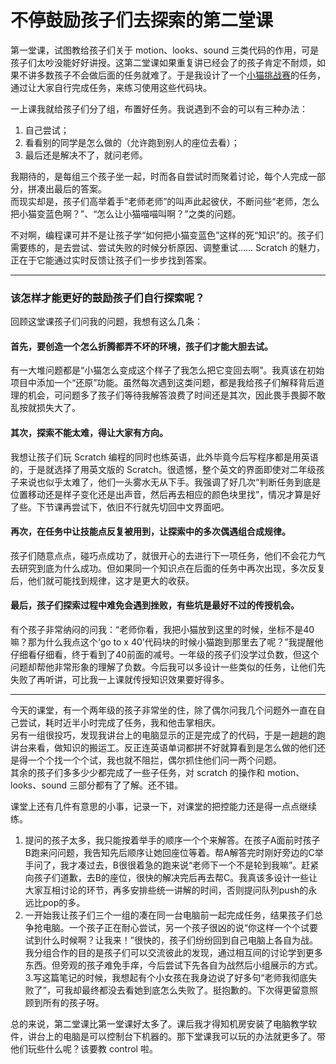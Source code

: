 # 不停鼓励孩子们去探索的第二堂课

第一堂课，试图教给孩子们关于 motion、looks、sound 三类代码的作用，可是孩子们太吵没能好好讲授。这第二堂课如果重复讲已经会了的孩子肯定不耐烦，如果不讲多数孩子不会做后面的任务就难了。于是我设计了一个[小猫挑战赛](https://scratch.mit.edu/projects/122414042/)的任务，通过让大家自行完成任务，来练习使用这些代码块。

一上课我就给孩子们分了组，布置好任务。我说遇到不会的可以有三种办法：  

1. 自己尝试；  
2. 看看别的同学是怎么做的（允许跑到别人的座位去看）；  
3. 最后还是解决不了，就问老师。  

我期待的，是每组三个孩子坐一起，时而各自尝试时而聚着讨论，每个人完成一部分，拼凑出最后的答案。  
而现实却是，孩子们高举着手“老师老师”的叫声此起彼伏，不断问些“老师，怎么把小猫变蓝色啊？”、“怎么让小猫喵喵叫啊？”之类的问题。  

不对啊，编程课可并不是让孩子学“如何把小猫变蓝色”这样的死“知识”的。孩子们需要练的，是去尝试、尝试失败的时候分析原因、调整重试…… Scratch 的魅力，正在于它能通过实时反馈让孩子们一步步找到答案。

*** 

### 该怎样才能更好的鼓励孩子们自行探索呢？  
回顾这堂课孩子们问我的问题，我想有这么几条：

#### 首先，要创造一个怎么折腾都弄不坏的环境，孩子们才能大胆去试。  
有一大堆问题都是“小猫怎么变成这个样子了我怎么把它变回去啊”。我真该在初始项目中添加一个“还原”功能。虽然每次遇到这类问题，都是我给孩子们解释背后道理的机会，可问题多了孩子们等待我解答浪费了时间还是其次，因此畏手畏脚不敢乱按就损失大了。

#### 其次，探索不能太难，得让大家有方向。  
我想让孩子们玩 Scratch 编程的同时也练英语，此外毕竟今后写程序都是用英语的，于是就选择了用英文版的 Scratch。很遗憾，整个英文的界面即使对二年级孩子来说也似乎太难了，他们一头雾水无从下手。我强调了好几次“判断任务到底是位置移动还是样子变化还是出声音，然后再去相应的颜色块里找”，情况才算是好了些。下节课再尝试下，依旧不行就先切回中文界面吧。

#### 再次，在任务中让技能点反复被用到，让探索中的多次偶遇组合成规律。  
孩子们随意点点，碰巧点成功了，就很开心的去进行下一项任务，他们不会花力气去研究到底为什么成功。但如果同一个知识点在后面的任务中再次出现，多次反复后，他们就可能找到规律，这才是更大的收获。

#### 最后，孩子们探索过程中难免会遇到挫败，有些坑是最好不过的传授机会。  
有个孩子非常纳闷的问我：“老师你看，我把小猫放到这里的时候，坐标不是40嘛？那为什么我点这个‘go to x 40’代码块的时候小猫跑到那里去了呢？”我提醒他仔细看仔细看，终于看到了40前面的减号。一年级的孩子们没学过负数，但这个问题却帮他非常形象的理解了负数。今后我可以多设计一些类似的任务，让他们先失败了再听讲，可比我一上课就传授知识效果要好得多。

***

今天的课堂，有一个两年级的孩子非常坐的住，除了偶尔问我几个问题外一直在自己尝试，耗时近半小时完成了任务，我和他击掌相庆。  
另有一组很投巧，发现我讲台上的电脑显示的正是完成了的代码，于是一趟趟的跑讲台来看，做知识的搬运工。反正连英语单词都拼不好就算看到是怎么做的他们还是得一个个找一个个试，我也就不阻拦，偶尔抓住他们问一两个问题。  
其余的孩子们多多少少都完成了一些子任务，对 scratch 的操作和 motion、looks、sound 三部分都有了了解。还不错。  

课堂上还有几件有意思的小事，记录一下，对课堂的把控能力还是得一点点继续练。

1. 提问的孩子太多，我只能按着举手的顺序一个个来解答。在孩子A面前时孩子B跑来问问题，我告知先后顺序让她回座位等着。帮A解答完时刚好旁边的C举手问了，我才凑过去，B很很着急的跑来说“老师下一个不是轮到我嘛”。赶紧向孩子们道歉，去B的座位，很快的解决完后再去帮C。我真该多设计一些让大家互相讨论的环节，再多安排些统一讲解的时间，否则提问队列push的永远比pop的多。
2. 一开始我让孩子们三个一组的凑在同一台电脑前一起完成任务，结果孩子们总争抢电脑。一个孩子正在耐心尝试，另一个孩子很凶的说“你这样一个个试要试到什么时候啊？让我来！”很快的，孩子们纷纷回到自己电脑上各自为战。我分组合作的目的是孩子们可以交流彼此的发现，通过相互间的讨论学到更多东西。但旁观的孩子难免手痒，今后尝试下先各自为战然后小组展示的方式。  
3.写这篇笔记的时候，我想起有个小女孩在我身边说了好多句“老师我彻底失败了”，可我却最终都没去看她到底怎么失败了。挺抱歉的。下次得更留意照顾到所有的孩子呀。

总的来说，第二堂课比第一堂课好太多了。课后我才得知机房安装了电脑教学软件，讲台上的电脑是可以控制台下机器的。那下堂课我可以玩的办法就更多了。带他们玩些什么呢？该要教 control 啦。